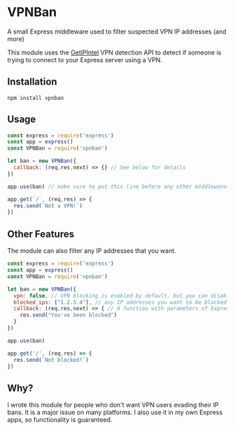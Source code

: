 # VPNBan
A small Express middleware used to filter suspected VPN IP addresses (and more)

This module uses the [GetIPIntel](https://getipintel.net) VPN detection API to detect if someone is trying to connect to your Express server using a VPN.

## Installation

`npm install vpnban`

## Usage
```js
const express = require('express')
const app = express()
const VPNBan = require('vpnban')

let ban = new VPNBan({
  callback: (req,res,next) => {} // See below for details
})

app.use(ban) // make sure to put this line before any other middlewares in your express app

app.get(`/`, (req,res) => {
  res.send(`Not a VPN!`)
})

```

## Other Features
The module can also filter any IP addresses that you want.
```js
const express = require('express')
const app = express()
const VPNBan = require('vpnban')

let ban = new VPNBan({
  vpn: false, // VPN blocking is enabled by default, but you can disable it if you just want to block certain IPs.
  blocked_ips: ["1.2.3.4"], // any IP addresses you want to be blocked
  callback: (req,res,next) => { // A function with parameters of Express Request & Response objects and a next() function, respectively. Use this to display a custom 'blocked' page
    res.send("You've been blocked")
  }
})

app.use(ban)

app.get('/', (req,res) => {
  res.send(`Not blocked!`)
})

```

## Why?
I wrote this module for people who don't want VPN users evading their IP bans. It is a major issue on many platforms.
I also use it in my own Express apps, so functionality is guaranteed.